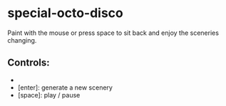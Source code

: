 # special-octo-disco
 Paint with the mouse or press space to sit back and enjoy the sceneries changing.
## Controls:
* [mouse]: paint
* [enter]: generate a new scenery
* [space]: play / pause 

